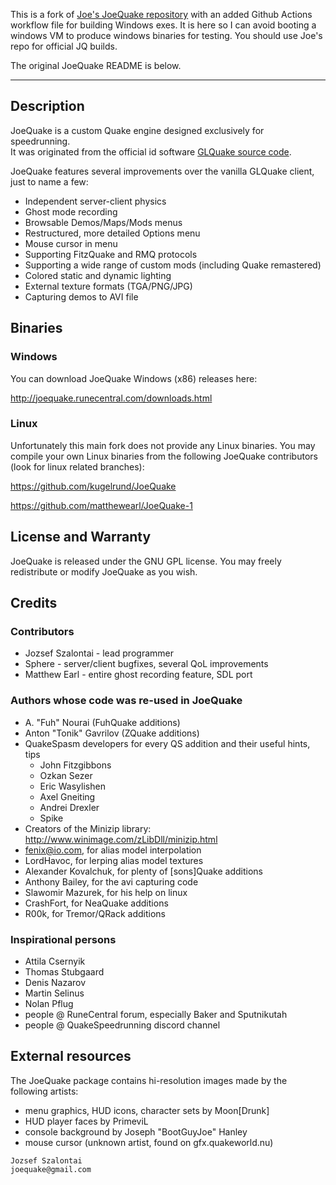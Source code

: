 ﻿This is a fork of [Joe's JoeQuake repository](https://github.com/j0zzz/JoeQuake)
with an added Github Actions workflow file for building Windows exes.  It is
here so I can avoid booting a windows VM to produce windows binaries for
testing.  You should use Joe's repo for official JQ builds.

The original JoeQuake README is below.

---

## Description

JoeQuake is a custom Quake engine designed exclusively for speedrunning.  
It was originated from the official id software [GLQuake source code](https://github.com/id-Software/Quake).

JoeQuake features several improvements over the vanilla GLQuake client, just to name a few:
* Independent server-client physics
* Ghost mode recording
* Browsable Demos/Maps/Mods menus
* Restructured, more detailed Options menu
* Mouse cursor in menu
* Supporting FitzQuake and RMQ protocols
* Supporting a wide range of custom mods (including Quake remastered)
* Colored static and dynamic lighting
* External texture formats (TGA/PNG/JPG)
* Capturing demos to AVI file

## Binaries

### Windows

You can download JoeQuake Windows (x86) releases here:

http://joequake.runecentral.com/downloads.html

### Linux

Unfortunately this main fork does not provide any Linux binaries.
You may compile your own Linux binaries from the following JoeQuake 
contributors (look for linux related branches):

https://github.com/kugelrund/JoeQuake

https://github.com/matthewearl/JoeQuake-1

## License and Warranty

JoeQuake is released under the GNU GPL license.
You may freely redistribute or modify JoeQuake as you wish.

## Credits

### Contributors

* Jozsef Szalontai - lead programmer
* Sphere - server/client bugfixes, several QoL improvements
* Matthew Earl - entire ghost recording feature, SDL port

### Authors whose code was re-used in JoeQuake

* A. "Fuh" Nourai (FuhQuake additions)
* Anton "Tonik" Gavrilov (ZQuake additions)
* QuakeSpasm developers for every QS addition and their useful hints, tips
	* John Fitzgibbons
	* Ozkan Sezer
	* Eric Wasylishen
	* Axel Gneiting
	* Andrei Drexler
	* Spike
* Creators of the Minizip library: http://www.winimage.com/zLibDll/minizip.html
* fenix@io.com, for alias model interpolation
* LordHavoc, for lerping alias model textures
* Alexander Kovalchuk, for plenty of [sons]Quake additions
* Anthony Bailey, for the avi capturing code
* Slawomir Mazurek, for his help on linux
* CrashFort, for NeaQuake additions
* R00k, for Tremor/QRack additions

### Inspirational persons

* Attila Csernyik
* Thomas Stubgaard
* Denis Nazarov
* Martin Selinus
* Nolan Pflug
* people @ RuneCentral forum, especially Baker and Sputnikutah
* people @ QuakeSpeedrunning discord channel

## External resources

The JoeQuake package contains hi-resolution images made by the following artists:

* menu graphics, HUD icons, character sets by Moon[Drunk]
* HUD player faces by PrimeviL
* console background by Joseph "BootGuyJoe" Hanley
* mouse cursor (unknown artist, found on gfx.quakeworld.nu)

```
Jozsef Szalontai
joequake@gmail.com
```
